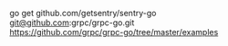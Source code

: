 go get github.com/getsentry/sentry-go  
git@github.com:grpc/grpc-go.git  
https://github.com/grpc/grpc-go/tree/master/examples  

